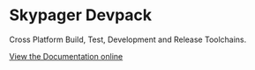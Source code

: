 # Skypager Devpack

Cross Platform Build, Test, Development and Release Toolchains.

[View the Documentation online](http://devpack.skypager.io)

